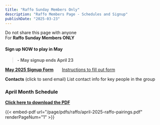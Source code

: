 ```yaml
---
title: "Raffo Sunday Members Only"
description: "Raffo Members Page - Schedules and Signup"
publishDate: "2025-03-23"
---
```


Do not share this page with anyone\
For **Raffo Sunday Members ONLY**
#### **Sign up NOW to play in May**
>**- May signup ends April 23**

**[May 2025 Signup Form](/page/groups/raffo/signup)**  &nbsp;&nbsp;&nbsp;&nbsp;&nbsp;         [Instructions to fill out form](/page/groups/signupprocess)

**Contacts** (click to send email)
List contact info for key people in the group
### April Month Schedule

**[Click here to download the PDF](/page/pdfs/raffo/april-2025-raffo-pairings.pdf)**

{{< embed-pdf url="/page/pdfs/raffo/april-2025-raffo-pairings.pdf" renderPageNum="1" >}}
